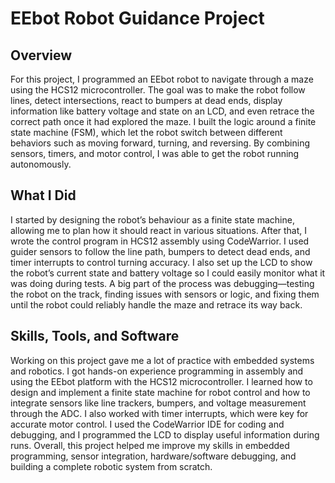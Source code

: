 # EEbot Robot Guidance Project

## Overview
For this project, I programmed an EEbot robot to navigate through a maze using the HCS12 microcontroller. The goal was to make the robot follow lines, detect intersections, react to bumpers at dead ends, display information like battery voltage and state on an LCD, and even retrace the correct path once it had explored the maze. I built the logic around a finite state machine (FSM), which let the robot switch between different behaviors such as moving forward, turning, and reversing. By combining sensors, timers, and motor control, I was able to get the robot running autonomously.

## What I Did
I started by designing the robot’s behaviour as a finite state machine, allowing me to plan how it should react in various situations. After that, I wrote the control program in HCS12 assembly using CodeWarrior. I used guider sensors to follow the line path, bumpers to detect dead ends, and timer interrupts to control turning accuracy. I also set up the LCD to show the robot’s current state and battery voltage so I could easily monitor what it was doing during tests. A big part of the process was debugging—testing the robot on the track, finding issues with sensors or logic, and fixing them until the robot could reliably handle the maze and retrace its way back.

## Skills, Tools, and Software
Working on this project gave me a lot of practice with embedded systems and robotics. I got hands-on experience programming in assembly and using the EEbot platform with the HCS12 microcontroller. I learned how to design and implement a finite state machine for robot control and how to integrate sensors like line trackers, bumpers, and voltage measurement through the ADC. I also worked with timer interrupts, which were key for accurate motor control. I used the CodeWarrior IDE for coding and debugging, and I programmed the LCD to display useful information during runs. Overall, this project helped me improve my skills in embedded programming, sensor integration, hardware/software debugging, and building a complete robotic system from scratch.
